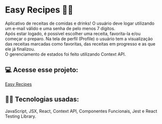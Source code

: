 # Easy Recipes 🥘🍹
Aplicativo de receitas de comidas e drinks!
O usuário deve logar utilizando um e-mail válido e uma senha de pelo menos 7 dígitos.
<br>
Após estar logado, é possível escolher uma receita, favorita-la e/ou começar o preparo.
Na tela de perfil (Profile) o usuário tem a visualização das receitas marcadas como favoritas, das receitas em progresso e as que ele já finalizou.
<br>
O gerenciamento de estados foi feito utilizando Context API.
<br>

## 💻 Acesse esse projeto:
[Easy Recipes](https://recipes-app-leonardomartins.vercel.app/)

## 👨‍💻 Tecnologias usadas:
JavaScript, JSX, React, Context API, Componentes Funcionais, Jest e React Testing Library.
